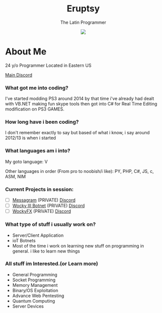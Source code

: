 <div align="center">
  <h1>Eruptsy</h1>
  <p>The Latin Programmer</p>
</div>

<div align="center">
  <img src="https://media.discordapp.net/attachments/947128520105132042/955478123443548210/gehgedhb.png">
</div>

# About Me

24 y/o Programmer Located in Eastern US

[Main Discord](https://join.skrillec.pw/)

### What got me into coding?

I've started modding PS3 around 2014 by that time i've already had dealt with VB.NET making fun skype tools then got into C# for Real Time Editing modification on PS3 GAMES.

### How long have i been coding? 
I don't remember exactly to say but based of what i know, i say around 2012/13 is when i started

### What languages am i into?

My goto language: V

Other languages in order (From pro to noobish/i like):
PY, PHP, C#, JS, c, ASM, NIM

### Current Projects in session:

- [ ] [Messagram](https://github.com/Messagram/Messagram-Server) (PRIVATE) [Discord](https://discord.gg/R6JgBncGFQ)
- [ ] [Wocky III Botnet](https://github.com/Skrillec-Security/Wocky-III) (PRIVATE) [Discord](https://dc.wocky.cc)
- [ ] [WockyFX](https://github.com/Eruptsy/WockyFX) (PRIVATE) [Discord](https://wfx.wocky.cc)

### What type of stuff i usually work on?

* Server/Client Application
* ioT Botnets
* Most of the time i work on learning new stuff on programming in general. i like to learn new things

### All stuff im Interested.(or Learn more)

* General Programming
* Socket Programming
* Memory Management
* Binary/OS Exploitation
* Advance Web Pentesting
* Quantum Computing
* Server Devices
